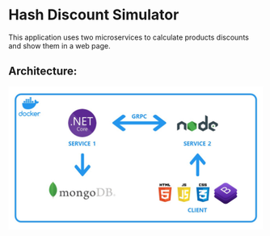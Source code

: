 # Hash Discount Simulator
This application uses two microservices to calculate products discounts and show them in a web page.

## Architecture: 
![Solution Architecture](https://github.com/gastraube/hash-discount-calculator/blob/master/HASH.ProductsList/client/img/scheme.JPG?raw=true)

